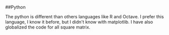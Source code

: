 ##Python

The python is different than others languages like R and Octave.
I prefer this language, I know it before, but I didn't know with 
matplotlib.
I have also globalized the code for all square matrix.
